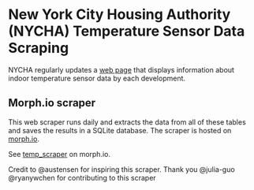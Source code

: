 # New York City Housing Authority (NYCHA) Temperature Sensor Data Scraping #

NYCHA regularly updates a [web page](https://my.nycha.info/PublicSite/Transparency/IndoorTemp) that displays information about indoor temperature sensor data by each development. 

## Morph.io scraper ##
This web scraper runs daily and extracts the data from all of these tables and saves the results in a SQLite database. The scraper is hosted on [morph.io](http://morph.io/).

See [temp_scraper](https://my.nycha.info/PublicSite/Transparency/IndoorTemp) on morph.io.


Credit to @austensen for inspiring this scraper.
Thank you @julia-guo @ryanywchen for contributing to this scraper

